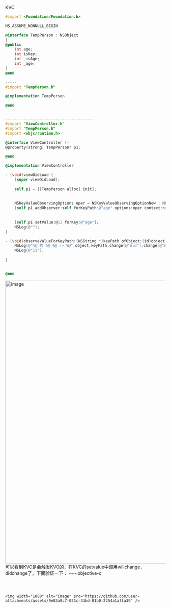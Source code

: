 KVC


~~~objective-c
#import <Foundation/Foundation.h>

NS_ASSUME_NONNULL_BEGIN

@interface TempPerson : NSObject
{
@public
    int age;
    int isKey;
    int _isAge;
    int _age;
}
@end

-----
#import "TempPerson.h"

@implementation TempPerson

@end


---------------------------------------
#import "ViewController.h"
#import "TempPerson.h"
#import <objc/runtime.h>

@interface ViewController ()
@property(strong) TempPerson* p1;

@end

@implementation ViewController

- (void)viewDidLoad {
    [super viewDidLoad];
    
    self.p1 = [[TempPerson alloc] init];
    
    
    NSKeyValueObservingOptions oper = NSKeyValueObservingOptionNew | NSKeyValueObservingOptionOld;
    [self.p1 addObserver:self forKeyPath:@"age" options:oper context:nil];
    
    
    [self.p1 setValue:@12 forKey:@"age"];
    NSLog(@"");
}

- (void)observeValueForKeyPath:(NSString *)keyPath ofObject:(id)object change:(NSDictionary<NSKeyValueChangeKey,id> *)change context:(void *)context{
    NSLog(@"%@ 的 %@ %@ -> %@",object,keyPath,change[@"old"],change[@"new"]);
    NSLog(@"11");
    
}


@end
~~~

<img width="887" alt="image" src="https://github.com/user-attachments/assets/efea2fe1-238a-40bb-85d3-35914396623a" />
可以看到KVC是会触发KVO的，在KVC的setvalue中调用willchange，didchange了，下面验证一下：
~~~objective-c

~~~



<img width="1080" alt="image" src="https://github.com/user-attachments/assets/9e83a9c7-021c-43bd-81b0-2254a1affa39" />

